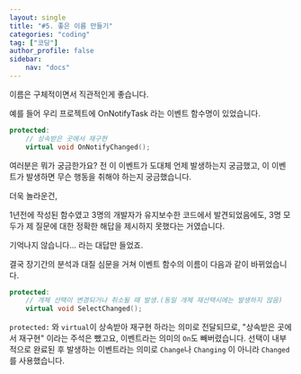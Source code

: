 ```yaml
---
layout: single
title: "#5. 좋은 이름 만들기"
categories: "coding"
tag: ["코딩"]
author_profile: false
sidebar: 
    nav: "docs"
---
```


이름은 구체적이면서 직관적인게 좋습니다.

예를 들어 우리 프로젝트에 OnNotifyTask 라는 이벤트 함수명이 있었습니다.

```cpp
protected:
    // 상속받은 곳에서 재구현
    virtual void OnNotifyChanged();
```
 
여러분은 뭐가 궁금한가요? 전 이 이벤트가 도대체 언제 발생하는지 궁금했고, 이 이벤트가 발생하면 무슨 행동을 취해야 하는지 궁금했습니다.

더욱 놀라운건,

1년전에 작성된 함수였고 3명의 개발자가 유지보수한 코드에서 발견되었음에도, 3명 모두가 제 질문에 대한 정확한 해답을 제시하지 못했다는 거였습니다.

기억나지 않습니다... 라는 대답만 들었죠.

결국 장기간의 분석과 대질 심문을 거쳐 이벤트 함수의 이름이 다음과 같이 바뀌었습니다.
 
```cpp
protected:
    // 개체 선택이 변경되거나 취소될 때 발생.(동일 개체 재선택시에는 발생하지 않음)
    virtual void SelectChanged();
```

`protected:` 와 `virtual`이 상속받아 재구현 하라는 의미로 전달되므로, "상속받은 곳에서 재구현" 이라는 주석은 뺐고요, 이벤트라는 의미의 `On`도 빼버렸습니다. 선택이 내부적으로 완료된 후 발생하는 이벤트라는 의미로 `Change`나 `Changing` 이 아니라 `Changed`를 사용했습니다.